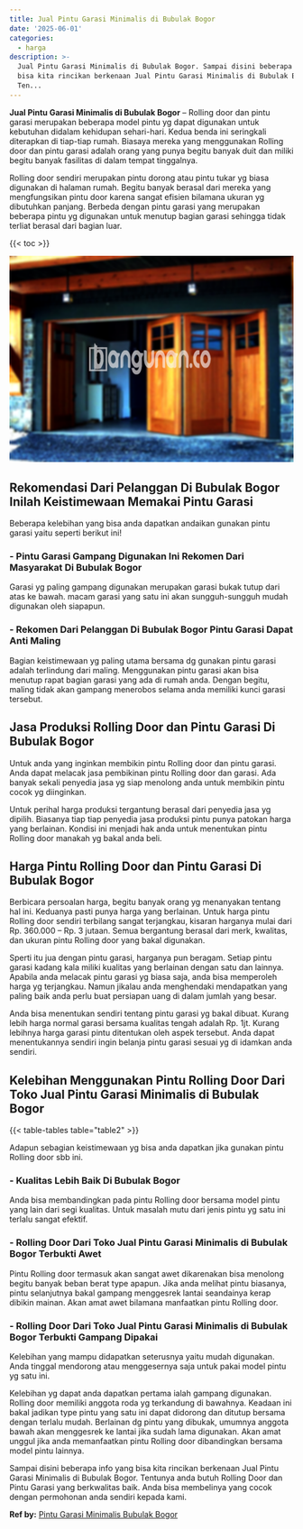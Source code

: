 ```yaml
---
title: Jual Pintu Garasi Minimalis di Bubulak Bogor
date: '2025-06-01'
categories:
  - harga
description: >-
  Jual Pintu Garasi Minimalis di Bubulak Bogor. Sampai disini beberapa info yang
  bisa kita rincikan berkenaan Jual Pintu Garasi Minimalis di Bubulak Bogor.
  Ten...
---
```


**Jual Pintu Garasi Minimalis di Bubulak Bogor** – Rolling door dan pintu garasi merupakan beberapa model pintu yg dapat digunakan untuk kebutuhan didalam kehidupan sehari-hari. Kedua benda ini seringkali diterapkan di tiap-tiap rumah. Biasaya mereka yang menggunakan Rolling door dan pintu garasi adalah orang yang punya begitu banyak duit dan miliki begitu banyak fasilitas di dalam tempat tinggalnya.

Rolling door sendiri merupakan pintu dorong atau pintu tukar yg biasa digunakan di halaman rumah. Begitu banyak berasal dari mereka yang mengfungsikan pintu door karena sangat efisien bilamana ukuran yg dibutuhkan panjang. Berbeda dengan pintu garasi yang merupakan beberapa pintu yg digunakan untuk menutup bagian garasi sehingga tidak terliat berasal dari bagian luar.

{{< toc >}}

![Jual Pintu Garasi Minimalis di Bubulak Bogor](/images/pintu-garasi-62.png)

## Rekomendasi Dari Pelanggan Di Bubulak Bogor Inilah Keistimewaan Memakai Pintu Garasi

Beberapa kelebihan yang bisa anda dapatkan andaikan gunakan pintu garasi yaitu seperti berikut ini!

### \- Pintu Garasi Gampang Digunakan Ini Rekomen Dari Masyarakat Di Bubulak Bogor

Garasi yg paling gampang digunakan merupakan garasi bukak tutup dari atas ke bawah. macam garasi yang satu ini akan sungguh-sungguh mudah digunakan oleh siapapun.

### \- Rekomen Dari Pelanggan Di Bubulak Bogor Pintu Garasi Dapat Anti Maling

Bagian keistimewaan yg paling utama bersama dg gunakan pintu garasi adalah terlindung dari maling. Menggunakan pintu garasi akan bisa menutup rapat bagian garasi yang ada di rumah anda. Dengan begitu, maling tidak akan gampang menerobos selama anda memiliki kunci garasi tersebut.

## Jasa Produksi Rolling Door dan Pintu Garasi Di Bubulak Bogor

Untuk anda yang inginkan membikin pintu Rolling door dan pintu garasi. Anda dapat melacak jasa pembikinan pintu Rolling door dan garasi. Ada banyak sekali penyedia jasa yg siap menolong anda untuk membikin pintu cocok yg diinginkan.

Untuk perihal harga produksi tergantung berasal dari penyedia jasa yg dipilih. Biasanya tiap tiap penyedia jasa produksi pintu punya patokan harga yang berlainan. Kondisi ini menjadi hak anda untuk menentukan pintu Rolling door manakah yg bakal anda beli.

## Harga Pintu Rolling Door dan Pintu Garasi Di Bubulak Bogor

Berbicara persoalan harga, begitu banyak orang yg menanyakan tentang hal ini. Keduanya pasti punya harga yang berlainan. Untuk harga pintu Rolling door sendiri terbilang sangat terjangkau, kisaran harganya mulai dari Rp. 360.000 – Rp. 3 jutaan. Semua bergantung berasal dari merk, kwalitas, dan ukuran pintu Rolling door yang bakal digunakan.

Sperti itu jua dengan pintu garasi, harganya pun beragam. Setiap pintu garasi kadang kala miliki kualitas yang berlainan dengan satu dan lainnya. Apabila anda melacak pintu garasi yg biasa saja, anda bisa memperoleh harga yg terjangkau. Namun jikalau anda menghendaki mendapatkan yang paling baik anda perlu buat persiapan uang di dalam jumlah yang besar.

Anda bisa menentukan sendiri tentang pintu garasi yg bakal dibuat. Kurang lebih harga normal garasi bersama kualitas tengah adalah Rp. 1jt. Kurang lebihnya harga garasi pintu ditentukan oleh aspek tersebut. Anda dapat menentukannya sendiri ingin belanja pintu garasi sesuai yg di idamkan anda sendiri.

## Kelebihan Menggunakan Pintu Rolling Door Dari Toko Jual Pintu Garasi Minimalis di Bubulak Bogor

{{< table-tables table="table2" >}}

Adapun sebagian keistimewaan yg bisa anda dapatkan jika gunakan pintu Rolling door sbb ini.

### \- Kualitas Lebih Baik Di Bubulak Bogor

Anda bisa membandingkan pada pintu Rolling door bersama model pintu yang lain dari segi kualitas. Untuk masalah mutu dari jenis pintu yg satu ini terlalu sangat efektif.

### \- Rolling Door Dari Toko Jual Pintu Garasi Minimalis di Bubulak Bogor Terbukti Awet

Pintu Rolling door termasuk akan sangat awet dikarenakan bisa menolong begitu banyak beban berat type apapun. Jika anda melihat pintu biasanya, pintu selanjutnya bakal gampang menggesrek lantai seandainya kerap dibikin mainan. Akan amat awet bilamana manfaatkan pintu Rolling door.

### \- Rolling Door Dari Toko Jual Pintu Garasi Minimalis di Bubulak Bogor Terbukti Gampang Dipakai

Kelebihan yang mampu didapatkan seterusnya yaitu mudah digunakan. Anda tinggal mendorong atau menggesernya saja untuk pakai model pintu yg satu ini.

Kelebihan yg dapat anda dapatkan pertama ialah gampang digunakan. Rolling door memiliki anggota roda yg terkandung di bawahnya. Keadaan ini bakal jadikan type pintu yang satu ini dapat didorong dan ditutup bersama dengan terlalu mudah. Berlainan dg pintu yang dibukak, umumnya anggota bawah akan menggesrek ke lantai jika sudah lama digunakan. Akan amat unggul jika anda memanfaatkan pintu Rolling door dibandingkan bersama model pintu lainnya.

Sampai disini beberapa info yang bisa kita rincikan berkenaan Jual Pintu Garasi Minimalis di Bubulak Bogor. Tentunya anda butuh Rolling Door dan Pintu Garasi yang berkwalitas baik. Anda bisa membelinya yang cocok dengan permohonan anda sendiri kepada kami.

**Ref by:** [Pintu Garasi Minimalis Bubulak Bogor](https://id.wikipedia.org/wiki/Pintu)
